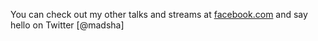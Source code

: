 You can check out my other talks and streams at [facebook.com](https://madsha.com) and say hello on Twitter [@madsha] 
